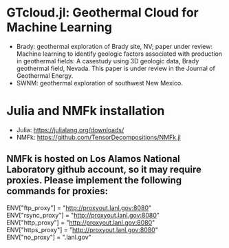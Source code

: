 # GTcloud.jl: Geothermal Cloud for Machine Learning

- Brady: geothermal exploration of Brady site, NV; paper under review: Machine learning to identify geologic factors associated with production in geothermal fields: A casestudy using 3D geologic data, Brady geothermal field, Nevada. This paper is under review in the Journal of Geothermal Energy.
- SWNM: geothermal exploration of southwest New Mexico.

# Julia and NMFk installation

- Julia: https://julialang.org/downloads/
- NMFk: https://github.com/TensorDecompositions/NMFk.jl

## NMFk is hosted on Los Alamos National Laboratory github account, so it may require proxies. Please implement the following commands for proxies:

ENV["ftp_proxy"] =  "http://proxyout.lanl.gov:8080"  
ENV["rsync_proxy"] = "http://proxyout.lanl.gov:8080"  
ENV["http_proxy"] = "http://proxyout.lanl.gov:8080"  
ENV["https_proxy"] = "http://proxyout.lanl.gov:8080"  
ENV["no_proxy"] = ".lanl.gov"

